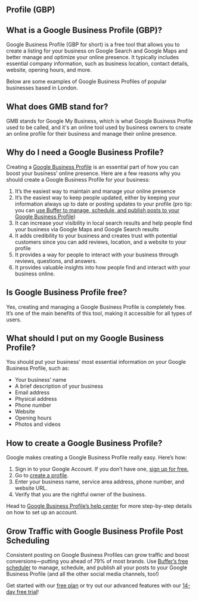 ## Profile (GBP)


## What is a Google Business Profile (GBP)?

Google Business Profile (GBP for short) is a free tool that allows you to create a listing for your business on Google Search and Google Maps and better manage and optimize your online presence. It typically includes essential company information, such as business location, contact details, website, opening hours, and more.

Below are some examples of Google Business Profiles of popular businesses based in London.


## What does GMB stand for?

GMB stands for Google My Business, which is what Google Business Profile used to be called, and it's an online tool used by business owners to create an online profile for their business and manage their online presence.

## Why do I need a Google Business Profile?

Creating a [Google Business Profile](https://www.google.com/intl/en_lk/business/) is an essential part of how you can boost your business’ online presence. Here are a few reasons why you should create a Google Business Profile for your business:

1. It’s the easiest way to maintain and manage your online presence
2. It’s the easiest way to keep people updated, either by keeping your information always up to date or posting updates to your profile (pro tip: you can [use Buffer to manage, schedule, and publish posts to your Google Business Profile](https://buffer.com/google-business-profile))
3. It can increase your visibility in local search results and help people find your business via Google Maps and Google Search results
4. It adds credibility to your business and creates trust with potential customers since you can add reviews, location, and a website to your profile
5. It provides a way for people to interact with your business through reviews, questions, and answers.
6. It provides valuable insights into how people find and interact with your business online.

## Is Google Business Profile free?

Yes, creating and managing a Google Business Profile is completely free. It’s one of the main benefits of this tool, making it accessible for all types of users.

## What should I put on my Google Business Profile?

You should put your business’ most essential information on your Google Business Profile, such as:

* Your business’ name
* A brief description of your business
* Email address
* Physical address
* Phone number
* Website
* Opening hours
* Photos and videos

## How to create a Google Business Profile?

Google makes creating a Google Business Profile really easy. Here’s how:

1. Sign in to your Google Account. If you don’t have one, [sign up for free.](https://support.google.com/accounts/answer/27441?hl=en)
2. Go to [create a profile](https://business.google.com/create).
3. Enter your business name, service area address, phone number, and website URL.
4. Verify that you are the rightful owner of the business.

Head to [Google Business Profile’s help center](https://support.google.com/business/answer/10514137?hl=en#zippy=%2Ccreate-a-business-profile-on-google) for more step-by-step details on how to set up an account.

## Grow Traffic with Google Business Profile Post Scheduling

Consistent posting on Google Business Profiles can grow traffic and boost conversions—putting you ahead of 79% of most brands. Use [Buffer’s free scheduler](https://buffer.com/google-business-profile) to manage, schedule, and publish all your posts to your Google Business Profile (and all the other social media channels, too!)

Get started with our [free plan](https://login.buffer.com/signup?product=buffer&plan=free&cycle=mont) or try out our advanced features with our [14-day free trial](https://login.buffer.com/signup?product=buffer&plan=team&cycle=month)!

